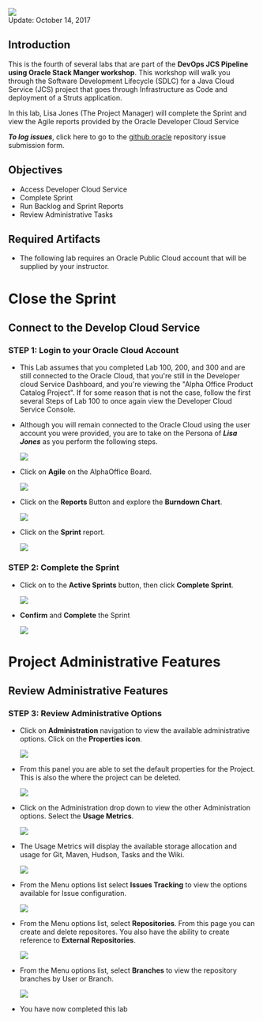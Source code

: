 ![](images/400/Picture400-title.png)  
Update: October 14, 2017

## Introduction

This is the fourth of several labs that are part of the **DevOps JCS Pipeline using Oracle Stack Manger workshop**. This workshop will walk you through the Software Development Lifecycle (SDLC) for a Java Cloud Service (JCS) project that goes through Infrastructure as Code and deployment of a Struts application.

In this lab, Lisa Jones (The Project Manager) will complete the Sprint and view the Agile reports provided by the Oracle Developer Cloud Service

***To log issues***, click here to go to the [github oracle](https://github.com/oracle/cloud-native-devops-workshop/issues/new) repository issue submission form.

## Objectives
- Access Developer Cloud Service
- Complete Sprint
- Run Backlog and Sprint Reports
- Review Administrative Tasks

## Required Artifacts
- The following lab requires an Oracle Public Cloud account that will be supplied by your instructor.

# Close the Sprint

## Connect to the Develop Cloud Service

### **STEP 1**: Login to your Oracle Cloud Account

- This Lab assumes that you completed Lab 100, 200, and 300 and are still connected to the Oracle Cloud, that you're still in the Developer cloud Service Dashboard, and you're viewing the "Alpha Office Product Catalog Project". If for some reason that is not the case, follow the first several Steps of Lab 100 to once again view the Developer Cloud Service Console.

- Although you will remain connected to the Oracle Cloud using the user account you were provided, you are to take on the Persona of ***Lisa Jones*** as you perform the following steps.

    ![](images/lisa.png)  

- Click on **Agile** on the AlphaOffice Board.

    ![](images/400/Picture400-1.png)  

- Click on the **Reports** Button and explore the **Burndown Chart**.

    ![](images/400/Picture400-2.png)  

- Click on the **Sprint** report.

    ![](images/400/Picture400-3.png)  

### **STEP 2**: Complete the Sprint

- Click on to the **Active Sprints** button, then click **Complete Sprint**.

    ![](images/400/Picture400-4.png)  

- **Confirm** and **Complete** the Sprint

    ![](images/400/Picture400-5.png)  

# Project Administrative Features

## Review Administrative Features

### **STEP 3**: Review Administrative Options

- Click on **Administration** navigation to view the available administrative options. Click on the **Properties icon**.

    ![](images/400/Picture400-8.png)  

- From this panel you are able to set the default properties for the Project. This is also the where the project can be deleted.

    ![](images/400/Picture400-9.png)  

- Click on the Administration drop down to view the other Administration options. Select the **Usage Metrics**.

    ![](images/400/Picture400-10.png)  

- The Usage Metrics will display the available storage allocation and usage for Git, Maven, Hudson, Tasks and the Wiki.

    ![](images/400/Picture400-11.png)  

- From the Menu options list select **Issues Tracking** to view the options available for Issue configuration.

    ![](images/400/Picture400-12.png)  

- From the Menu options list, select **Repositories**. From this page you can create and delete repositores. You also have the ability to create reference to **External Repositories**.

    ![](images/400/Picture400-13.png)  

- From the Menu options list, select **Branches** to view the repository branches by User or Branch.

    ![](images/400/Picture400-14.png)  

- You have now completed this lab
